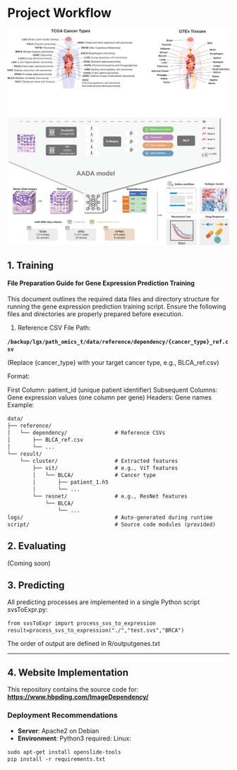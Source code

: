 # Project Workflow
![main](Website/overview1.svg)
![main](Website/overview2.svg)
## 1. Training
#### File Preparation Guide for Gene Expression Prediction Training
This document outlines the required data files and directory structure for running the gene expression prediction training script. Ensure the following files and directories are properly prepared before execution.

1. Reference CSV File
Path:

**`/backup/lgx/path_omics_t/data/reference/dependency/{cancer_type}_ref.csv`**

(Replace {cancer_type} with your target cancer type, e.g., BLCA_ref.csv)

Format:

First Column: patient_id (unique patient identifier)
Subsequent Columns: Gene expression values (one column per gene)
Headers: Gene names
Example:
```
data/
├── reference/
│   └── dependency/               # Reference CSVs
│       ├── BLCA_ref.csv
│       └── ...
└── result/
    └── cluster/                  # Extracted features
        ├── vit/                  # e.g., ViT features
        │   └── BLCA/             # Cancer type
        │       ├── patient_1.h5
        │       └── ...
        └── resnet/               # e.g., ResNet features
            └── BLCA/
                └── ...
logs/                             # Auto-generated during runtime
script/                           # Source code modules (provided)

```
## 2. Evaluating
(Coming soon)
## 3. Predicting

All predicting processes are implemented in a single Python script svsToExpr.py:

```
from svsToExpr import process_svs_to_expression
result=process_svs_to_expression("./","test.svs","BRCA")
```
The order of output are defined in R/outputgenes.txt

---

## 4. Website Implementation

This repository contains the source code for:  
**https://www.hbpding.com/ImageDependency/**

### Deployment Recommendations
- **Server**: Apache2 on Debian
- **Environment**: Python3 required:
Linux:
```
sudo apt-get install openslide-tools
pip install -r requirements.txt
```
